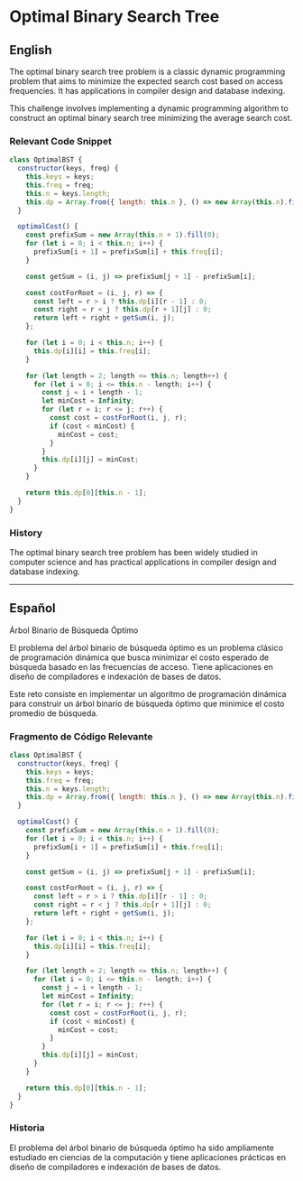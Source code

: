 # Optimal Binary Search Tree

## English

The optimal binary search tree problem is a classic dynamic programming problem that aims to minimize the expected search cost based on access frequencies. It has applications in compiler design and database indexing.

This challenge involves implementing a dynamic programming algorithm to construct an optimal binary search tree minimizing the average search cost.

### Relevant Code Snippet

```javascript
class OptimalBST {
  constructor(keys, freq) {
    this.keys = keys;
    this.freq = freq;
    this.n = keys.length;
    this.dp = Array.from({ length: this.n }, () => new Array(this.n).fill(0));
  }

  optimalCost() {
    const prefixSum = new Array(this.n + 1).fill(0);
    for (let i = 0; i < this.n; i++) {
      prefixSum[i + 1] = prefixSum[i] + this.freq[i];
    }

    const getSum = (i, j) => prefixSum[j + 1] - prefixSum[i];

    const costForRoot = (i, j, r) => {
      const left = r > i ? this.dp[i][r - 1] : 0;
      const right = r < j ? this.dp[r + 1][j] : 0;
      return left + right + getSum(i, j);
    };

    for (let i = 0; i < this.n; i++) {
      this.dp[i][i] = this.freq[i];
    }

    for (let length = 2; length <= this.n; length++) {
      for (let i = 0; i <= this.n - length; i++) {
        const j = i + length - 1;
        let minCost = Infinity;
        for (let r = i; r <= j; r++) {
          const cost = costForRoot(i, j, r);
          if (cost < minCost) {
            minCost = cost;
          }
        }
        this.dp[i][j] = minCost;
      }
    }

    return this.dp[0][this.n - 1];
  }
}
```

### History

The optimal binary search tree problem has been widely studied in computer science and has practical applications in compiler design and database indexing.

---

## Español

Árbol Binario de Búsqueda Óptimo

El problema del árbol binario de búsqueda óptimo es un problema clásico de programación dinámica que busca minimizar el costo esperado de búsqueda basado en las frecuencias de acceso. Tiene aplicaciones en diseño de compiladores e indexación de bases de datos.

Este reto consiste en implementar un algoritmo de programación dinámica para construir un árbol binario de búsqueda óptimo que minimice el costo promedio de búsqueda.

### Fragmento de Código Relevante

```javascript
class OptimalBST {
  constructor(keys, freq) {
    this.keys = keys;
    this.freq = freq;
    this.n = keys.length;
    this.dp = Array.from({ length: this.n }, () => new Array(this.n).fill(0));
  }

  optimalCost() {
    const prefixSum = new Array(this.n + 1).fill(0);
    for (let i = 0; i < this.n; i++) {
      prefixSum[i + 1] = prefixSum[i] + this.freq[i];
    }

    const getSum = (i, j) => prefixSum[j + 1] - prefixSum[i];

    const costForRoot = (i, j, r) => {
      const left = r > i ? this.dp[i][r - 1] : 0;
      const right = r < j ? this.dp[r + 1][j] : 0;
      return left + right + getSum(i, j);
    };

    for (let i = 0; i < this.n; i++) {
      this.dp[i][i] = this.freq[i];
    }

    for (let length = 2; length <= this.n; length++) {
      for (let i = 0; i <= this.n - length; i++) {
        const j = i + length - 1;
        let minCost = Infinity;
        for (let r = i; r <= j; r++) {
          const cost = costForRoot(i, j, r);
          if (cost < minCost) {
            minCost = cost;
          }
        }
        this.dp[i][j] = minCost;
      }
    }

    return this.dp[0][this.n - 1];
  }
}
```

### Historia

El problema del árbol binario de búsqueda óptimo ha sido ampliamente estudiado en ciencias de la computación y tiene aplicaciones prácticas en diseño de compiladores e indexación de bases de datos.
